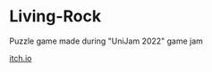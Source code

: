 # Living-Rock

Puzzle game made during "UniJam 2022" game jam

[itch.io](https://tiosstud.itch.io/living-rock)
